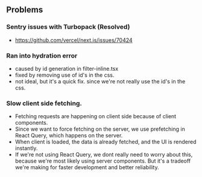 ## Problems

### Sentry issues with Turbopack (Resolved)

- https://github.com/vercel/next.js/issues/70424

### Ran into hydration error

- caused by id generation in filter-inline.tsx
- fixed by removing use of id's in the css.
- not ideal, but it's a quick fix. since we're not really use the id's in the css.

### Slow client side fetching.

- Fetching requests are happening on client side because of client components.
- Since we want to force fetching on the server, we use prefetching in React Query, which happens on the server.
- When client is loaded, the data is already fetched, and the UI is rendered instantly.
- If we're not using React Query, we dont really need to worry about this, because we're most likely using server components. But it's a tradeoff we're making for faster development and better reliability.
